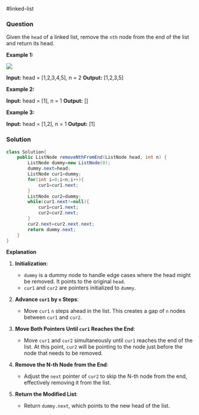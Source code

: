 #linked-list 
### Question
Given the `head` of a linked list, remove the `nth` node from the end of the list and return its head.

**Example 1:**

![](https://assets.leetcode.com/uploads/2020/10/03/remove_ex1.jpg)

**Input:** head = [1,2,3,4,5], n = 2
**Output:** [1,2,3,5]

**Example 2:**

**Input:** head = [1], n = 1
**Output:** []

**Example 3:**

**Input:** head = [1,2], n = 1
**Output:** [1]


### Solution
```java
class Solution{
	public ListNode removeNthFromEnd(ListNode head, int n) {  
	    ListNode dummy=new ListNode(0);  
	    dummy.next=head;  
	    ListNode cur1=dummy;  
	    for(int i=0;i<n;i++){  
	        cur1=cur1.next;  
	    }  
	    ListNode cur2=dummy;  
	    while(cur1.next!=null){  
	        cur1=cur1.next;  
	        cur2=cur2.next;  
	    }  
	    cur2.next=cur2.next.next;  
	    return dummy.next;  
	}
}
```

**Explanation**
1. **Initialization**:
    
    - `dummy` is a dummy node to handle edge cases where the head might be removed. It points to the original `head`.
    - `cur1` and `cur2` are pointers initialized to `dummy`.
2. **Advance `cur1` by `n` Steps**:
    
    - Move `cur1` `n` steps ahead in the list. This creates a gap of `n` nodes between `cur1` and `cur2`.
3. **Move Both Pointers Until `cur1` Reaches the End**:
    
    - Move `cur1` and `cur2` simultaneously until `cur1` reaches the end of the list. At this point, `cur2` will be pointing to the node just before the node that needs to be removed.
4. **Remove the N-th Node from the End**:
    
    - Adjust the `next` pointer of `cur2` to skip the N-th node from the end, effectively removing it from the list.
5. **Return the Modified List**:
    
    - Return `dummy.next`, which points to the new head of the list.